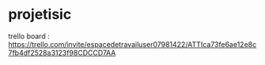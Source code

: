 # projetisic
trello board : https://trello.com/invite/espacedetravailuser07981422/ATTIca73fe6ae12e8c7fb4df2528a3123f98CDCCD7AA
